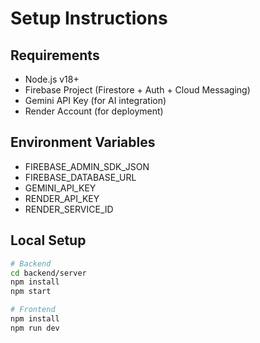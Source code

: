 # Setup Instructions

## Requirements
- Node.js v18+
- Firebase Project (Firestore + Auth + Cloud Messaging)
- Gemini API Key (for AI integration)
- Render Account (for deployment)

## Environment Variables
- FIREBASE_ADMIN_SDK_JSON
- FIREBASE_DATABASE_URL
- GEMINI_API_KEY
- RENDER_API_KEY
- RENDER_SERVICE_ID

## Local Setup
```bash
# Backend
cd backend/server
npm install
npm start

# Frontend
npm install
npm run dev
```
